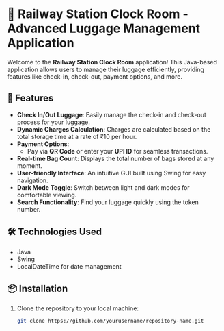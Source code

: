 # 🚂 Railway Station Clock Room - Advanced Luggage Management Application

Welcome to the **Railway Station Clock Room** application! This Java-based application allows users to manage their luggage efficiently, providing features like check-in, check-out, payment options, and more. 

## 🌟 Features

- **Check In/Out Luggage**: Easily manage the check-in and check-out process for your luggage.
- **Dynamic Charges Calculation**: Charges are calculated based on the total storage time at a rate of ₹10 per hour.
- **Payment Options**: 
  - Pay via **QR Code** or enter your **UPI ID** for seamless transactions.
- **Real-time Bag Count**: Displays the total number of bags stored at any moment.
- **User-friendly Interface**: An intuitive GUI built using Swing for easy navigation.
- **Dark Mode Toggle**: Switch between light and dark modes for comfortable viewing.
- **Search Functionality**: Find your luggage quickly using the token number.

## 🛠️ Technologies Used

- Java
- Swing
- LocalDateTime for date management

## 📦 Installation

1. Clone the repository to your local machine:
   ```bash
   git clone https://github.com/yourusername/repository-name.git
